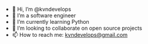 - 👋 Hi, I’m @kvndevelops
- 👀 I’m a software engineer
- 🌱 I’m currently learning Python
- 💞️ I’m looking to collaborate on open source projects
- 📫 How to reach me: kvndevelops@gmail.com

<!---
kvndevelops/kvndevelops is a ✨ special ✨ repository because its `README.md` (this file) appears on your GitHub profile.
You can click the Preview link to take a look at your changes.
--->
